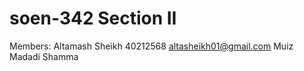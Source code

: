 # soen-342 Section II

Members:
Altamash Sheikh 40212568 altasheikh01@gmail.com
Muiz Madadi
Shamma

